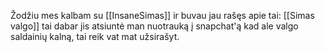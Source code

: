 Žodžiu mes kalbam su [[InsaneSimas]] ir buvau jau rašęs apie tai: [[Simas valgo]] tai dabar jis atsiuntė man nuotrauką į snapchat'ą kad ale valgo saldainių kalną, tai reik vat mat užsirašyt.